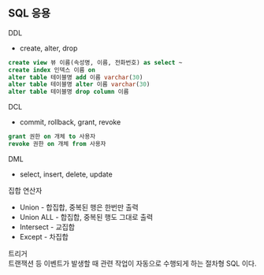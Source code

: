 ## SQL 응용
DDL <br>
-  create, alter, drop 

```sql
create view 뷰 이름(속성명, 이름, 전화번호) as select ~
create index 인덱스 이름 on 
alter table 테이블명 add 이름 varchar(30) 
alter table 테이블명 alter 이름 varchar(30)
alter table 테이블명 drop column 이름
```

DCL <br>
- commit, rollback, grant, revoke
```sql
grant 권한 on 개체 to 사용자 
revoke 권한 on 개체 from 사용자
```

DML <br>
- select, insert, delete, update

집합 연산자 <br>
- Union - 합집합, 중복된 행은 한번만 출력
- Union ALL - 합집합, 중복된 행도 그대로 출력
- Intersect - 교집합
- Except - 차집합

트리거 <br>
트랜잭션 등 이벤트가 발생할 때 관련 작업이 자동으로 수행되게 하는 절차형 SQL 이다. 









































































































